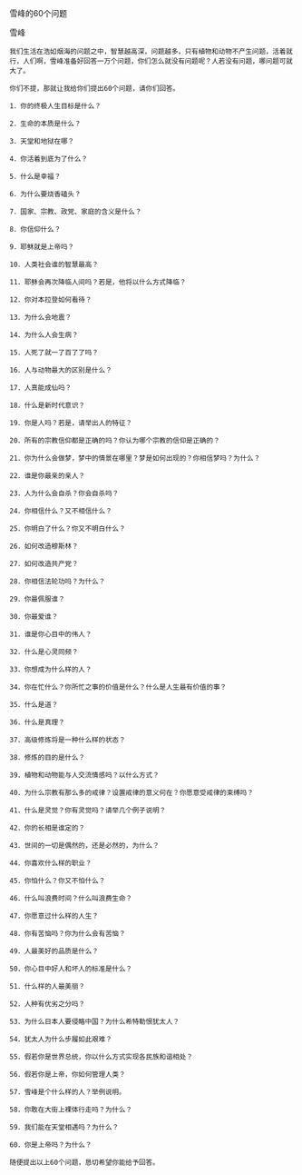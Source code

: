 雪峰的60个问题

雪峰


    我们生活在浩如烟海的问题之中，智慧越高深，问题越多，只有植物和动物不产生问题，活着就行，人们啊，雪峰准备好回答一万个问题，你们怎么就没有问题呢？人若没有问题，哪问题可就大了。

    你们不提，那就让我给你们提出60个问题，请你们回答。

    1．你的终极人生目标是什么？

    2．生命的本质是什么？

    3．天堂和地狱在哪？

    4．你活着到底为了什么？

    5．什么是幸福？

    6．为什么要烧香磕头？

    7．国家、宗教、政党、家庭的含义是什么？

    8．你信仰什么？

    9．耶稣就是上帝吗？

    10．人类社会谁的智慧最高？

    11．耶稣会再次降临人间吗？若是，他将以什么方式降临？

    12．你对本拉登如何看待？

    13．为什么会地震？

    14．为什么人会生病？

    15．人死了就一了百了了吗？

    16．人与动物最大的区别是什么？

    17．人真能成仙吗？

    18．什么是新时代意识？

    19．你是人吗？若是，请举出人的特征？

    20．所有的宗教信仰都是正确的吗？你认为哪个宗教的信仰是正确的？

    21．你为什么会做梦，梦中的情景在哪里？梦是如何出现的？你相信梦吗？为什么？

    22．谁是你最亲的亲人？

    23．人为什么会自杀？你会自杀吗？

    24．你相信什么？又不相信什么？

    25．你明白了什么？你又不明白什么？

    26．如何改造穆斯林？

    27．如何改造共产党？

    28．你相信法轮功吗？为什么？

    29．你最佩服谁？

    30．你最爱谁？

    31．谁是你心目中的伟人？

    32．什么是心灵同频？

    33．你想成为什么样的人？

    34．你在忙什么？你所忙之事的价值是什么？什么是人生最有价值的事？

    35．什么是道？

    36．什么是真理？

    37．高级修炼将是一种什么样的状态？

    38．修炼的目的是什么？

    39．植物和动物能与人交流情感吗？以什么方式？

    40．为什么宗教有那么多的戒律？设置戒律的意义何在？你愿意受戒律的束缚吗？

    41．什么是灵觉？你有灵觉吗？请举几个例子说明？

    42．你的长相是谁定的？

    43．世间的一切是偶然的，还是必然的，为什么？

    44．你喜欢什么样的职业？

    45．你怕什么？你又不怕什么？

    46．什么叫浪费时间？什么叫浪费生命？

    47．你愿意过什么样的人生？

    48．你有苦恼吗？你为什么会有苦恼？

    49．人最美好的品质是什么？

    50．你心目中好人和坏人的标准是什么？

    51．什么样的人最美丽？

    52．人种有优劣之分吗？

    53．为什么日本人要侵略中国？为什么希特勒恨犹太人？

    54．犹太人为什么步履如此艰难？

    55．假若你是世界总统，你以什么方式实现各民族和谐相处？

    56．假若你是上帝，你如何管理人类？

    57．雪峰是个什么样的人？举例说明。

    58．你敢在大街上裸体行走吗？为什么？

    59．我们能在天堂相遇吗？为什么？

    60．你是上帝吗？为什么？

    随便提出以上60个问题，恳切希望你能给予回答。



